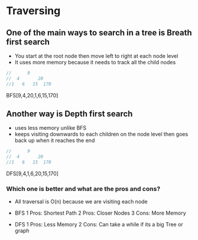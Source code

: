# Traversing

## One of the main ways to search in a tree is Breath first search

- You start at the root node then move left to right at each node level
- It uses more memory because it needs to track all the child nodes

```javascript
//      9
//  4       20
//1   6   15  170
```

BFS[9,4,20,1,6,15,170]

## Another way is Depth first search

- uses less memory unlike BFS
- keeps visiting downwards to each children on the node level then goes back up when it reaches the end

```javascript
//      9
//  4       20
//1   6   15  170
```

DFS[9,4,1,6,20,15,170]

### Which one is better and what are the pros and cons?

- All traversal is O(n) because we are visiting each node

- BFS
    1 Pros: Shortest Path
    2 Pros: Closer Nodes
    3 Cons: More Memory

- DFS
    1 Pros: Less Memory
    2 Cons: Can take a while if its a big Tree or graph
